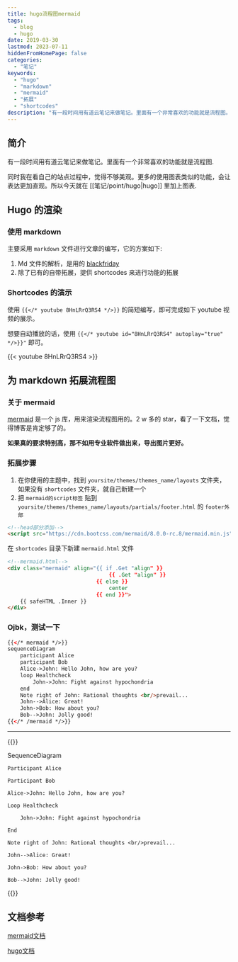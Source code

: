 ```yaml
---
title: hugo流程图mermaid
tags:
  - blog
  - hugo
date: 2019-03-30
lastmod: 2023-07-11
hiddenFromHomePage: false
categories:
  - "笔记"
keywords:
  - "hugo"
  - "markdown"
  - "mermaid"
  - "拓展"
  - "shortcodes"
description: "有一段时间用有道云笔记来做笔记。里面有一个非常喜欢的功能就是流程图。让阅读文章的时候，体验更加的友好。同时我在看自己的站点过程中，觉得不够美观。更多的使用图表类似的功能，会让表达更加直观。所以今天就来动手做一下"
---
```


## 简介

有一段时间用有道云笔记来做笔记。里面有一个非常喜欢的功能就是流程图.

同时我在看自己的站点过程中，觉得不够美观。更多的使用图表类似的功能，会让表达更加直观。所以今天就在 [[笔记/point/hugo|hugo]] 里加上图表.

## Hugo 的渲染

### 使用 markdown

主要采用 `markdown` 文件进行文章的编写，它的方案如下:  

1. Md 文件的解析，是用的 [blackfriday](https://github.com/russross/blackfriday)
2. 除了已有的自带拓展，提供 shortcodes 来进行功能的拓展

### Shortcodes 的演示

使用 `{{</* youtube 8HnLRrQ3RS4 */>}}` 的简短编写，即可完成如下 youtube 视频的展示。

想要自动播放的话，使用 `{{</* youtube id="8HnLRrQ3RS4" autoplay="true" */>}}"` 即可。

{{< youtube 8HnLRrQ3RS4 >}}

## 为 markdown 拓展流程图

### 关于 mermaid

[mermaid](https://github.com/knsv/mermaid) 是一个 js 库，用来渲染流程图用的。2 w 多的 star，看了一下文档，觉得博客是肯定够了的。

**如果真的要求特别高，那不如用专业软件做出来，导出图片更好。**

### 拓展步骤

1. 在你使用的主题中，找到 `yoursite/themes/themes_name/layouts` 文件夹，如果没有 `shortcodes` 文件夹，就自己新建一个
2. 把 `mermaid的script标签` 贴到 `yoursite/themes/themes_name/layouts/partials/footer.html` 的 `footer外部`

```html
<!--head部分添加-->
<script src="https://cdn.bootcss.com/mermaid/8.0.0-rc.8/mermaid.min.js"></script>
```

在 `shortcodes` 目录下新建 `mermaid.html` 文件

```html
<!--mermaid.html-->
<div class="mermaid" align="{{ if .Get "align" }}
                                {{ .Get "align" }}
                            {{ else }} 
                                center
                            {{ end }}"> 
    {{ safeHTML .Inner }}
</div>
```

### Ojbk，测试一下

```html
{{</* mermaid */>}}
sequenceDiagram
    participant Alice
    participant Bob
    Alice->John: Hello John, how are you?
    loop Healthcheck
        John->John: Fight against hypochondria
    end
    Note right of John: Rational thoughts <br/>prevail...
    John-->Alice: Great!
    John->Bob: How about you?
    Bob-->John: Jolly good!
{{</* /mermaid */>}}
```

---

{{<mermaid>}}

SequenceDiagram

    Participant Alice

    Participant Bob

    Alice->John: Hello John, how are you?

    Loop Healthcheck

        John->John: Fight against hypochondria

    End

    Note right of John: Rational thoughts <br/>prevail...

    John-->Alice: Great!

    John->Bob: How about you?

    Bob-->John: Jolly good!

{{</mermaid>}}

## 文档参考

[mermaid文档](https://mermaidjs.github.io/)

[hugo文档](https://gohugo.io/documentation/)

